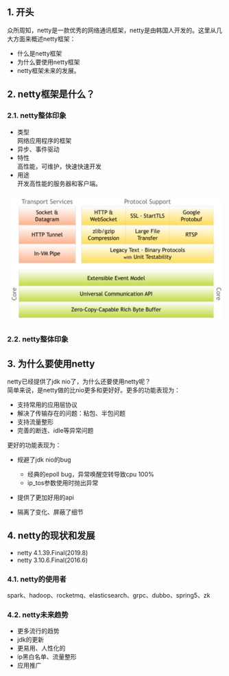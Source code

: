 ## 1. 开头
众所周知，netty是一款优秀的网络通讯框架，netty是由韩国人开发的。这里从几大方面来概述netty框架： 
* 什么是netty框架
* 为什么要使用netty框架
* netty框架未来的发展。

## 2. netty框架是什么？  
### 2.1. netty整体印象
* 类型  
  网络应用程序的框架
* 异步、事件驱动
* 特性  
  高性能，可维护，快速快速开发
* 用途  
  开发高性能的服务器和客户端。  

![](netty整体架构.png)  

### 2.2. netty整体印象

## 3. 为什么要使用netty  
netty已经提供了jdk nio了，为什么还要使用netty呢？  
简单来说，是netty做的比nio更多和更好好。更多的功能表现为：  
* 支持常用的应用层协议  
* 解决了传输存在的问题：粘包、半包问题
* 支持流量整形
* 完善的断连、idle等异常问题  

更好的功能表现为：  
* 规避了jdk nio的bug
  * 经典的epoll bug，异常唤醒空转导致cpu 100%
  * ip_tos参数使用时抛出异常  

* 提供了更加好用的api
* 隔离了变化、屏蔽了细节  


## 4. netty的现状和发展  
* netty 4.1.39.Final(2019.8)
* netty 3.10.6.Final(2016.6)  
### 4.1. netty的使用者  
spark、hadoop、rocketmq、elasticsearch、grpc、dubbo、spring5、zk
  
### 4.2. netty未来趋势  
* 更多流行的趋势
* jdk的更新
* 更易用、人性化的
* ip黑白名单、流量整形
* 应用推广
